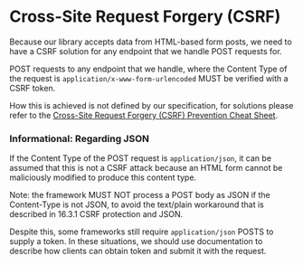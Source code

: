 # Cross-Site Request Forgery (CSRF)

Because our library accepts data from HTML-based form posts, we need to have a
CSRF solution for any endpoint that we handle POST requests for.

POST requests to any endpoint that we handle, where the Content Type
of the request is `application/x-www-form-urlencoded` MUST be verified with a
CSRF token.

How this is achieved is not defined by our specification, for solutions please
refer to the [Cross-Site Request Forgery (CSRF) Prevention Cheat Sheet][].

### Informational: Regarding JSON

If the Content Type of the POST request is `application/json`, it can be assumed
that this is not a CSRF attack because an HTML form cannot be maliciously
modified to produce this content type.

Note: the framework MUST NOT process a POST body as JSON if the Content-Type is 
not JSON, to avoid the text/plain workaround that is described in 16.3.1 CSRF 
protection and JSON.

Despite this, some frameworks still require `application/json` POSTS to supply
a token.  In these situations, we should use documentation to describe how 
clients can obtain token and submit it with the request.

[Cross-Site Request Forgery (CSRF) Prevention Cheat Sheet]: https://www.owasp.org/index.php/Cross-Site_Request_Forgery_(CSRF)_Prevention_Cheat_Sheet
